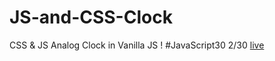 # JS-and-CSS-Clock
 CSS &amp; JS Analog Clock in Vanilla JS ! #JavaScript30 2/30
 [live](https://artanmerko.github.io/JS-and-CSS-Clock/)
